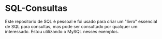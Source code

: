 # SQL-Consultas
Este repositorio de SQL é pessoal e foi usado para criar um "livro" essencial de SQL para consultas, mas pode ser consultado por qualquer um interessado. Estou utilizando o MySQL nesses exemplos.
